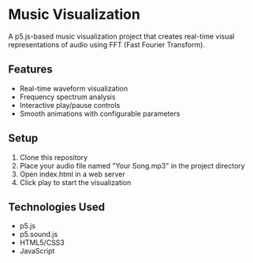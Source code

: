 # Music Visualization

A p5.js-based music visualization project that creates real-time visual representations of audio using FFT (Fast Fourier Transform).

## Features
- Real-time waveform visualization
- Frequency spectrum analysis
- Interactive play/pause controls
- Smooth animations with configurable parameters

## Setup
1. Clone this repository
2. Place your audio file named "Your Song.mp3" in the project directory
3. Open index.html in a web server
4. Click play to start the visualization

## Technologies Used
- p5.js
- p5.sound.js
- HTML5/CSS3
- JavaScript
